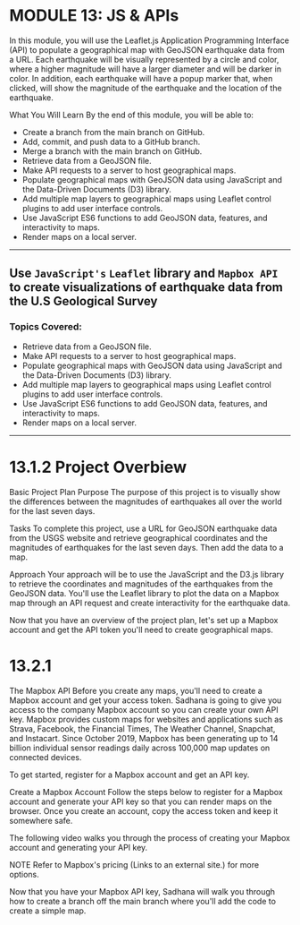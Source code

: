 # MODULE 13: JS & APIs
In this module, you will use the Leaflet.js Application Programming Interface (API) to populate a geographical map with GeoJSON earthquake data from a URL. Each earthquake will be visually represented by a circle and color, where a higher magnitude will have a larger diameter and will be darker in color. In addition, each earthquake will have a popup marker that, when clicked, will show the magnitude of the earthquake and the location of the earthquake.

What You Will Learn
By the end of this module, you will be able to: 

- Create a branch from the main branch on GitHub.
- Add, commit, and push data to a GitHub branch.
- Merge a branch with the main branch on GitHub.
- Retrieve data from a GeoJSON file.
- Make API requests to a server to host geographical maps.
- Populate geographical maps with GeoJSON data using JavaScript and the Data-Driven Documents (D3) library.
- Add multiple map layers to geographical maps using Leaflet control plugins to add user interface controls.
- Use JavaScript ES6 functions to add GeoJSON data, features, and interactivity to maps.
- Render maps on a local server.

---
## Use `JavaScript's` `Leaflet` library and `Mapbox API` to create visualizations of earthquake data from the U.S Geological Survey

### Topics Covered:
- Retrieve data from a GeoJSON file.
- Make API requests to a server to host geographical maps.
- Populate geographical maps with GeoJSON data using JavaScript and the Data-Driven Documents (D3) library.
- Add multiple map layers to geographical maps using Leaflet control plugins to add user interface controls.
- Use JavaScript ES6 functions to add GeoJSON data, features, and interactivity to maps.
- Render maps on a local server.

---
# 13.1.2 Project Overbiew
Basic Project Plan
Purpose
The purpose of this project is to visually show the differences between the magnitudes of earthquakes all over the world for the last seven days.

Tasks
To complete this project, use a URL for GeoJSON earthquake data from the USGS website and retrieve geographical coordinates and the magnitudes of earthquakes for the last seven days. Then add the data to a map.

Approach
Your approach will be to use the JavaScript and the D3.js library to retrieve the coordinates and magnitudes of the earthquakes from the GeoJSON data. You'll use the Leaflet library to plot the data on a Mapbox map through an API request and create interactivity for the earthquake data.

Now that you have an overview of the project plan, let's set up a Mapbox account and get the API token you'll need to create geographical maps.

# 13.2.1
The Mapbox API
Before you create any maps, you'll need to create a Mapbox account and get your access token. Sadhana is going to give you access to the company Mapbox account so you can create your own API key.
Mapbox provides custom maps for websites and applications such as Strava, Facebook, the Financial Times, The Weather Channel, Snapchat, and Instacart. Since October 2019, Mapbox has been generating up to 14 billion individual sensor readings daily across 100,000 map updates on connected devices.

To get started, register for a Mapbox account and get an API key.

Create a Mapbox Account
Follow the steps below to register for a Mapbox account and generate your API key so that you can render maps on the browser. Once you create an account, copy the access token and keep it somewhere safe.

The following video walks you through the process of creating your Mapbox account and generating your API key.



NOTE
Refer to Mapbox's pricing (Links to an external site.) for more options.

Now that you have your Mapbox API key, Sadhana will walk you through how to create a branch off the main branch where you'll add the code to create a simple map.